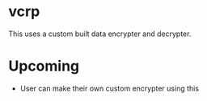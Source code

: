 # vcrp
This uses a custom built data encrypter and decrypter.

# Upcoming
* User can make their own custom encrypter using this
